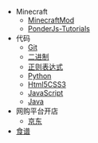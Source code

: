 * Minecraft
    * [MinecraftMod](Minecraft/MinecraftMod/前言.md)
    * [PonderJs-Tutorials](Minecraft/PonderJs-Tutorials/编者的话.md)
* 代码
    * [Git](Code/Git/前言.md)
    * [二进制](Code/Binary/前言.md)
    * [正则表达式](Code/RegularExpression/前言.md)
    * [Python](Code/Python/前言.md)
    * [Html5CSS3](Code/Html5CSS3/前言.md)
    * [JavaScript](Code/JavaScript/前言.md)
    * [Java](Code/Java/前言.md)
* 网购平台开店
    * [京东](OnlineShop/JD/前言.md)
* [食谱](Recipes/前言.md)
